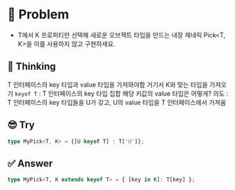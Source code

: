 # 📘 Problem

- T에서 K 프로퍼티만 선택해 새로운 오브젝트 타입을 만드는 내장 제네릭 Pick<T, K>을 이를 사용하지 않고 구현하세요.

## 💭 Thinking

T 인터페이스의 key 타입과 value 타입을 가져와야함
거기서 K와 맞는 타입을 가져오기
`keyof T` : T 인터페이스의 key 타입 집합
해당 키값의 value 타입은 어떻게?
의도 : T 인터페이스의 key 타입들을 U가 갖고, U의 value 타입을 T 인터페이스에서 가져옴

## 😎 Try

```ts
type MyPick<T, K> = {[U keyof T] : T['U']};
```

## ✅ Answer

```ts
type MyPick<T, K extends keyof T> = { [key in K]: T[key] };
```
